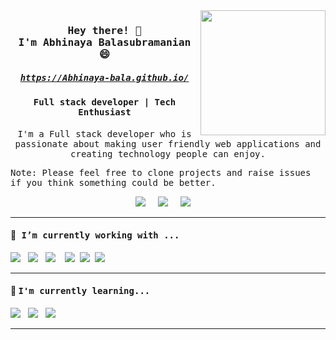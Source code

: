 <img src ="https://i.ibb.co/HgxB25X/undraw-working-late-pukg.png" align="right" width="200"  />
<h3 align='center'><samp><strong>Hey there! 👋 
<br>I'm Abhinaya Balasubramanian </strong>😄</samp></h3>

 <h5 align='center'><samp>
 <a href="https://Abhinaya-bala.github.io/">https://Abhinaya-bala.github.io/</a></samp></h5>

<h4 align='center'> <samp>Full stack developer | Tech Enthusiast </samp></h4>

<p align='center'><samp>
I'm a Full stack developer who is passionate about making user friendly web applications and creating technology people can enjoy.

</samp></p>

<p>
<samp>
Note: Please feel free to clone projects and raise issues if you think something could be better.
</samp>
</p>

<p align='center'>
 <a href="https://www.hackerrank.com/abhinayafeb19?hr_r=1"><img src="https://img.shields.io/badge/hackerrank-%23339933.svg?&style=for-the-badge&logo=hackerrank&logoColor=white" /></a>&nbsp;&nbsp;&nbsp;&nbsp;
   <a href="mailto:abhinayafeb19@gmail.com"><img src="https://img.shields.io/badge/gmail-%23D14836.svg?&style=for-the-badge&logo=gmail&logoColor=white" /></a>&nbsp;&nbsp;&nbsp;&nbsp;
  <a href="https://www.linkedin.com/in/abhinaya-bala/"><img src="https://img.shields.io/badge/linkedin-%230077B5.svg?&style=for-the-badge&logo=linkedin&logoColor=white" /></a>&nbsp;&nbsp;&nbsp;&nbsp;

</p>

 <hr>
<h4> 🔭<samp> I’m currently working with ...</samp></h4>
<p >
 <img src="https://img.shields.io/badge/react%20-%2361DAFB.svg?&style=for-the-badge&logo=react&logoColor=white" />&nbsp;&nbsp;&nbsp;<img src="https://img.shields.io/badge/react%20redux%20-%23c21325.svg?&style=for-the-badge&logo=redux&logoColor=white" />&nbsp;&nbsp;&nbsp;<img src="https://img.shields.io/badge/jquery-%23cc6699.svg?&style=for-the-badge&logo=jquery&logoColor=white" />&nbsp;&nbsp;&nbsp;
  <img src="https://img.shields.io/badge/html5%20-%23e34f26.svg?&style=for-the-badge&logo=html5&logoColor=white" />&nbsp;&nbsp;<img src="https://img.shields.io/badge/css3%20-%231572B6.svg?&style=for-the-badge&logo=css3&logoColor=white" />&nbsp;&nbsp;<img src="https://img.shields.io/badge/javascript%20-%23F7DF1E.svg?&style=for-the-badge&logo=javascript&logoColor=white" />&nbsp;&nbsp;
</p>

<hr>

<h4>🌱 <samp>I'm currently learning...</samp></h4>
<p >
  <img src="https://img.shields.io/badge/node.js%20-%23339933.svg?&style=for-the-badge&logo=node.js&logoColor=white" />&nbsp;&nbsp;&nbsp;<img src="https://img.shields.io/badge/express%20-%23db7093.svg?&style=for-the-badge&logoColor=white" />&nbsp;&nbsp;&nbsp;<img src="https://img.shields.io/badge/mongodb%20-%23c21325.svg?&style=for-the-badge&logo=mongodb&logoColor=white" />&nbsp;&nbsp;&nbsp;
</p>
<hr>

